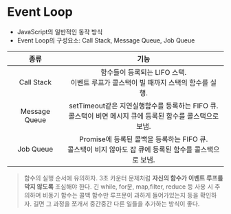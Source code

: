 # Event Loop
- JavaScript의 일반적인 동작 방식
- Event Loop의 구성요소: Call Stack, Message Queue, Job Queue

|종류|기능|
|:--:|:--:|
|Call Stack|함수들이 등록되는 LIFO 스택.</br>이벤트 루프가 콜스택이 빌 때까지 스택의 함수를 실행.|
|Message Queue|setTimeout같은 지연실행함수를 등록하는 FIFO 큐.</br>콜스택이 비면 메시지 큐에 등록된 함수를 콜스택으로 보냄.|
|Job Queue|Promise에 등록된 콜백을 등록하는 FIFO 큐.</br>콜스택이 비지 않아도 잡 큐에 등록된 함수를 콜스택으로 보냄.|

> 함수의 실행 순서에 유의하자. 3초 카운터 문제처럼 **자신의 함수가 이벤트 루프를 막지 않도록** 조심해야 한다.
긴 while, for문, map,filter, reduce 등 사용 시 주의하며 비동기 함수는 콜백 함수만 루프문이 과하게 들어가있는지 등을 확인하자.
길면 그 과정을 쪼개서 중간중간 다른 일들을 추가하는 방식이 좋다.

